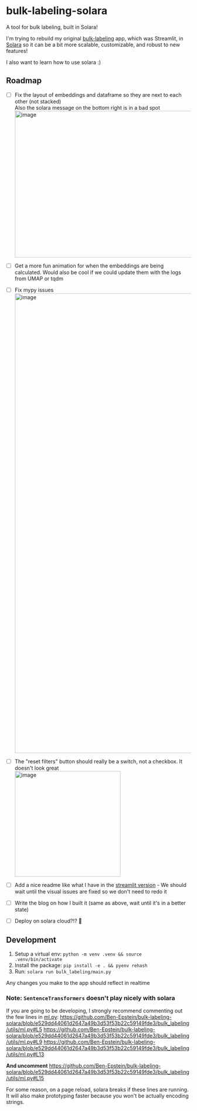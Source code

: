 # bulk-labeling-solara
A tool for bulk labeling, built in Solara!

I'm trying to rebuild my original [bulk-labeling](https://github.com/rungalileo/bulk-labeling/) app, which was Streamlit, in [Solara](https://github.com/widgetti/solara) so it can be a bit more scalable, customizable, and robust to new features!

I also want to learn how to use solara :) 


## Roadmap
- [ ] Fix the layout of embeddings and dataframe so they are next to each other (not stacked)<br>Also the solara message on the bottom right is in a bad spot <img width="750" height="400" alt="image" src="https://user-images.githubusercontent.com/22605641/216855251-c8f71922-3358-4383-9e2b-b8c73bfb4c41.png">

- [ ] Get a more fun animation for when the embeddings are being calculated. Would also be cool if we could update them with the logs from UMAP or tqdm
- [ ] Fix mypy issues <img width="1254" alt="image" src="https://user-images.githubusercontent.com/22605641/216855155-0477352c-9707-4588-849b-9d630dc72339.png">
- [ ] The "reset filters" button should really be a switch, not a checkbox. It doesn't look great<br> <img width="288" alt="image" src="https://user-images.githubusercontent.com/22605641/216855320-bad0c6f3-07bf-4202-baba-512396e8b703.png">
- [ ] Add a nice readme like what I have in the [streamlit version](https://github.com/rungalileo/bulk-labeling) - We should wait until the visual issues are fixed so we don't need to redo it 
- [ ] Write the blog on how I built it (same as above, wait until it's in a better state)
- [ ] Deploy on solara cloud?!? 🚀

 


## Development
1. Setup a virtual env: `python -m venv .venv && source .venv/bin/activate`
2. Install the package: `pip install -e . && pyenv rehash`
3. Run: `solara run bulk_labeling/main.py`

Any changes you make to the app should reflect in realtime

### Note: `SentenceTransformers` doesn't play nicely with solara
If you are going to be developing, I strongly recommend commenting out
the few lines in [ml.py](bulk_labeling/utils/ml.py):
https://github.com/Ben-Epstein/bulk-labeling-solara/blob/e529dd44061d2647a49b3d53f53b22c59149fde3/bulk_labeling/utils/ml.py#L5
https://github.com/Ben-Epstein/bulk-labeling-solara/blob/e529dd44061d2647a49b3d53f53b22c59149fde3/bulk_labeling/utils/ml.py#L9
https://github.com/Ben-Epstein/bulk-labeling-solara/blob/e529dd44061d2647a49b3d53f53b22c59149fde3/bulk_labeling/utils/ml.py#L13

**And uncomment**
https://github.com/Ben-Epstein/bulk-labeling-solara/blob/e529dd44061d2647a49b3d53f53b22c59149fde3/bulk_labeling/utils/ml.py#L15

For some reason, on a page reload, solara breaks if these lines are running.  
It will also make prototyping faster because you won't be actually encoding strings.
